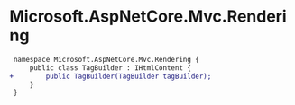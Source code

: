 # Microsoft.AspNetCore.Mvc.Rendering

``` diff
 namespace Microsoft.AspNetCore.Mvc.Rendering {
     public class TagBuilder : IHtmlContent {
+        public TagBuilder(TagBuilder tagBuilder);
     }
 }
```

